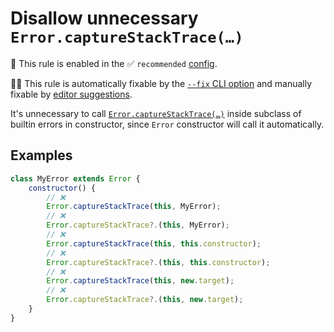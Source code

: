 # Disallow unnecessary `Error.captureStackTrace(…)`

💼 This rule is enabled in the ✅ `recommended` [config](https://github.com/sindresorhus/eslint-plugin-unicorn#recommended-config).

🔧💡 This rule is automatically fixable by the [`--fix` CLI option](https://eslint.org/docs/latest/user-guide/command-line-interface#--fix) and manually fixable by [editor suggestions](https://eslint.org/docs/latest/use/core-concepts#rule-suggestions).

<!-- end auto-generated rule header -->
<!-- Do not manually modify this header. Run: `npm run fix:eslint-docs` -->

It's unnecessary to call [`Error.captureStackTrace(…)`](https://developer.mozilla.org/en-US/docs/Web/JavaScript/Reference/Global_Objects/Error/captureStackTrace) inside subclass of builtin errors in constructor, since `Error` constructor will call it automatically.

## Examples

```js
class MyError extends Error {
	constructor() {
		// ❌
		Error.captureStackTrace(this, MyError);
		// ❌
		Error.captureStackTrace?.(this, MyError);
		// ❌
		Error.captureStackTrace(this, this.constructor);
		// ❌
		Error.captureStackTrace?.(this, this.constructor);
		// ❌
		Error.captureStackTrace(this, new.target);
		// ❌
		Error.captureStackTrace?.(this, new.target);
	}
}
```
